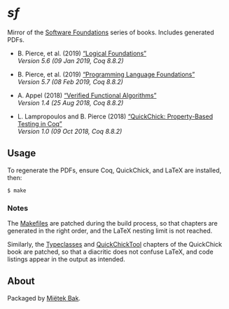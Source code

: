 _sf_
====

Mirror of the [Software Foundations](http://softwarefoundations.cis.upenn.edu/) series of books.  Includes generated PDFs.

- B. Pierce, et al. (2019) [“Logical Foundations”](doc/pdf/lf.pdf)  
  _Version 5.6 (09 Jan 2019, Coq 8.8.2)_

- B. Pierce, et al. (2019) [“Programming Language Foundations”](doc/pdf/plf.pdf)  
  _Version 5.7 (08 Feb 2019, Coq 8.8.2)_

- A. Appel (2018) [“Verified Functional Algorithms”](doc/pdf/vfa.pdf)  
  _Version 1.4 (25 Aug 2018, Coq 8.8.2)_

- L. Lampropoulos and B. Pierce (2018) [“QuickChick: Property-Based Testing in Coq”](doc/pdf/qc.pdf)  
  _Version 1.0 (09 Oct 2018, Coq 8.8.2)_


Usage
-----

To regenerate the PDFs, ensure Coq, QuickChick, and LaTeX are installed, then:

```
$ make
```

### Notes

The [Makefiles](src/Makefile.patch) are patched during the build process, so that chapters are generated in the right order, and the LaTeX nesting limit is not reached.

Similarly, the [Typeclasses](src/Typeclasses.v.patch) and [QuickChickTool](src/QuickChickTool.v.patch) chapters of the QuickChick book are patched, so that a diacritic does not confuse LaTeX, and code listings appear in the output as intended.


About
-----

Packaged by [Miëtek Bak](https://mietek.io/).

